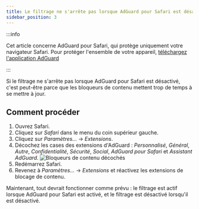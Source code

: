 ```yaml
---
title: Le filtrage ne s'arrête pas lorsque AdGuard pour Safari est désactivé
sidebar_position: 3
---
```


:::info

Cet article concerne AdGuard pour Safari, qui protège uniquement votre navigateur Safari. Pour protéger l'ensemble de votre appareil, [téléchargez l'application AdGuard](https://agrd.io/download-kb-adblock)

:::

Si le filtrage ne s'arrête pas lorsque AdGuard pour Safari est désactivé, c'est peut-être parce que les bloqueurs de contenu mettent trop de temps à se mettre à jour.

## Comment procéder

1. Ouvrez Safari.
2. Cliquez sur _Safari_ dans le menu du coin supérieur gauche.
3. Cliquez sur _Paramètres…_ → _Extensions_.
4. Décochez les cases des extensions d'AdGuard : _Personnalisé_, _Général_, _Autre_, _Confidentialité_, _Sécurité_, _Social_, _AdGuard pour Safari_ et _Assistant AdGuard_.
 ![Bloqueurs de contenu décochés](https://cdn.adtidy.org/content/Kb/ad_blocker/safari/adg-safari-unchecked-cbs.png)
5. Redémarrez Safari.
6. Revenez à _Paramètres..._ → _Extensions_ et réactivez les extensions de blocage de contenu.

Maintenant, tout devrait fonctionner comme prévu : le filtrage est actif lorsque AdGuard pour Safari est activé, et le filtrage est désactivé lorsqu'il est désactivé.
